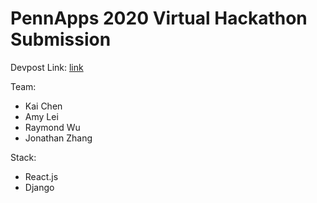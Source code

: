 # PennApps 2020 Virtual Hackathon Submission

Devpost Link: [link]()

Team: 
* Kai Chen
* Amy Lei
* Raymond Wu
* Jonathan Zhang

Stack:
* React.js
* Django
